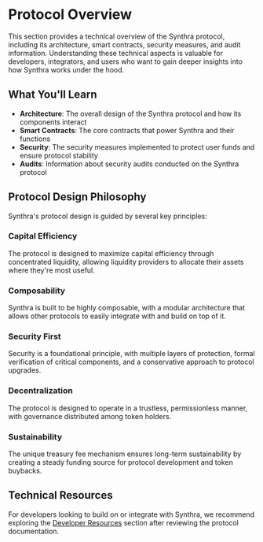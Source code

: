 # Protocol Overview

This section provides a technical overview of the Synthra protocol, including its architecture, smart contracts, security measures, and audit information. Understanding these technical aspects is valuable for developers, integrators, and users who want to gain deeper insights into how Synthra works under the hood.

## What You'll Learn

- **Architecture**: The overall design of the Synthra protocol and how its components interact
- **Smart Contracts**: The core contracts that power Synthra and their functions
- **Security**: The security measures implemented to protect user funds and ensure protocol stability
- **Audits**: Information about security audits conducted on the Synthra protocol

## Protocol Design Philosophy

Synthra's protocol design is guided by several key principles:

### Capital Efficiency

The protocol is designed to maximize capital efficiency through concentrated liquidity, allowing liquidity providers to allocate their assets where they're most useful.

### Composability

Synthra is built to be highly composable, with a modular architecture that allows other protocols to easily integrate with and build on top of it.

### Security First

Security is a foundational principle, with multiple layers of protection, formal verification of critical components, and a conservative approach to protocol upgrades.

### Decentralization

The protocol is designed to operate in a trustless, permissionless manner, with governance distributed among token holders.

### Sustainability

The unique treasury fee mechanism ensures long-term sustainability by creating a steady funding source for protocol development and token buybacks.

## Technical Resources

For developers looking to build on or integrate with Synthra, we recommend exploring the [Developer Resources](../developers/README.md) section after reviewing the protocol documentation.
